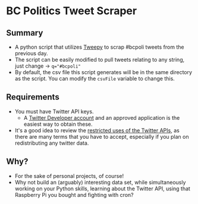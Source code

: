 # BC Politics Tweet Scraper 

## Summary

* A python script that utilizes [Tweepy](http://docs.tweepy.org/en/latest/) to scrap #bcpoli tweets from the previous day.
* The script can be easily modified to pull tweets relating to any string, just change -> ```q="#bcpoli"```
* By default, the csv file this script generates will be in the same directory as the script. You can modify the ```csvFile``` variable to change this.

## Requirements
* You must have Twitter API keys.
    * A [Twitter Developer account](https://developer.twitter.com/en/apply-for-access) and an approved application is the easiest way to obtain these.
* It's a good idea to review the [restricted uses of the Twitter APIs](https://developer.twitter.com/en/developer-terms/more-on-restricted-use-cases), as there are many terms that you have to accept, especially if you plan on redistributing any twitter data.

## Why?
* For the sake of personal projects, of course!
* Why not build an (arguably) interesting data set, while simultaneously working on your Python skills, learning about the Twitter API, using that Raspberry Pi you bought and fighting with cron?
